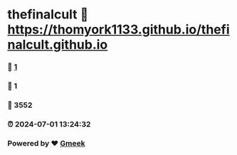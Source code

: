 # thefinalcult :link: https://thomyork1133.github.io/thefinalcult.github.io 
### :page_facing_up: [1](https://thomyork1133.github.io/thefinalcult.github.io/tag.html) 
### :speech_balloon: 1 
### :hibiscus: 3552 
### :alarm_clock: 2024-07-01 13:24:32 
### Powered by :heart: [Gmeek](https://github.com/Meekdai/Gmeek)
